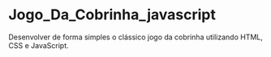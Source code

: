 # Jogo_Da_Cobrinha_javascript
 Desenvolver de forma simples o clássico jogo da cobrinha utilizando HTML, CSS e JavaScript.
